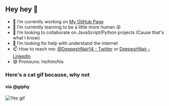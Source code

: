 ## Hey hey 👋

- 🔭 I’m currently working on [My GitHub Page](http://hybridx.github.io/)
- 🌱 I’m currently learning to be a little more human 😝
- 👯 I’m looking to collaborate on JavaScript/Python projects (Cause that's what I know)
- 🤔 I’m looking for help with understand the internet
- 📫 How to reach me: [@DeepeshNair14 - Twitter](https://twitter.com/DeepeshNair14) or [DeepeshNair - LinkedIn](https://www.linkedin.com/in/hybridx/)
- 😄 Pronouns: he/him/his


### Here's a cat gif because, why not
#### via @giphy

![Yes gif](https://media3.giphy.com/media/l6Td5sKDNmDGU/giphy.gif)

